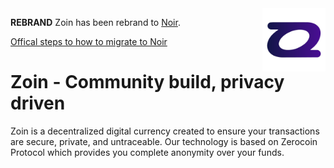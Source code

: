 <img alt="zoi logo" src="https://github.com/fentas/crypto/blob/master/zoin/zoin.png?raw=true" width="20%" align="right" />

**REBRAND** Zoin has been rebrand to [Noir](../noir).

[Offical steps to how to migrate to Noir](https://noirofficial.org/wp-content/uploads/2018/10/Noir_first_time_setup.pdf)

# Zoin - Community build, privacy driven

Zoin is a decentralized digital currency created to ensure your transactions are secure, private, and untraceable. Our technology is based on Zerocoin Protocol which provides you complete anonymity over your funds.